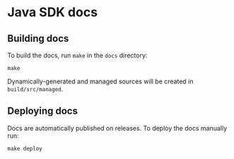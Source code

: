 # Java SDK docs


## Building docs

To build the docs, run `make` in the `docs` directory:

```
make
```

Dynamically-generated and managed sources will be created in `build/src/managed`.


## Deploying docs

Docs are automatically published on releases. To deploy the docs manually run:

```
make deploy
```
